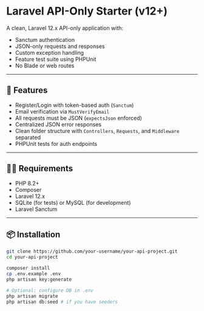 # Laravel API-Only Starter (v12+)

A clean, Laravel 12.x API-only application with:
- Sanctum authentication
- JSON-only requests and responses
- Custom exception handling
- Feature test suite using PHPUnit
- No Blade or web routes

---

## 🚀 Features

- Register/Login with token-based auth (`Sanctum`)
- Email verification via `MustVerifyEmail`
- All requests must be JSON (`expectsJson` enforced)
- Centralized JSON error responses
- Clean folder structure with `Controllers`, `Requests`, and `Middleware` separated
- PHPUnit tests for auth endpoints

---

## 🧑‍💻 Requirements

- PHP 8.2+
- Composer
- Laravel 12.x
- SQLite (for tests) or MySQL (for development)
- Laravel Sanctum

---

## 📦 Installation

```bash
git clone https://github.com/your-username/your-api-project.git
cd your-api-project

composer install
cp .env.example .env
php artisan key:generate

# Optional: configure DB in .env
php artisan migrate
php artisan db:seed # if you have seeders
```
